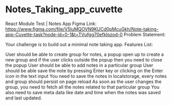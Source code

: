 # Notes_Taking_app_cuvette

React Module Test | Notes App
Figma Link: https://www.figma.com/file/V5luMQOVN9KUCd0pMcuGkh/Note-taking-app-Cuvette-task?node-id=0-1&t=TVufgg70efklpzod-0
Problem Statement:

Your challenge is to build out a minimal note taking app.
Features List:

User should be able to create group for notes, a popup open up to create a new group and if the user clicks outside the popup then you need to close the popup
User should be able to add notes in a particular group
User should be able save the note by pressing Enter key or clicking on the Enter icon in the text input
You need to save the notes in localstorage, every notes and group should persist on page reload
As soon as the user changes the group, you need to fetch all the notes related to that particular group
You also need to save meta data like date and time when the notes was saved and last updated.
